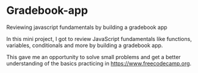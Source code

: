 # Gradebook-app
Reviewing javascript fundamentals by building a gradebook app

In this mini project, I got to review JavaScript fundamentals like functions, variables, conditionals and more by building a gradebook app.

This gave me an opportunity to solve small problems and get a better understanding of the basics practicing in https://www.freecodecamp.org.
